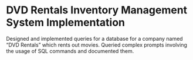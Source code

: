 # DVD Rentals Inventory Management System Implementation


Designed and implemented queries for a  database for a company named “DVD Rentals”  which rents out movies. Queried complex prompts involving the usage of SQL commands and documented them.
